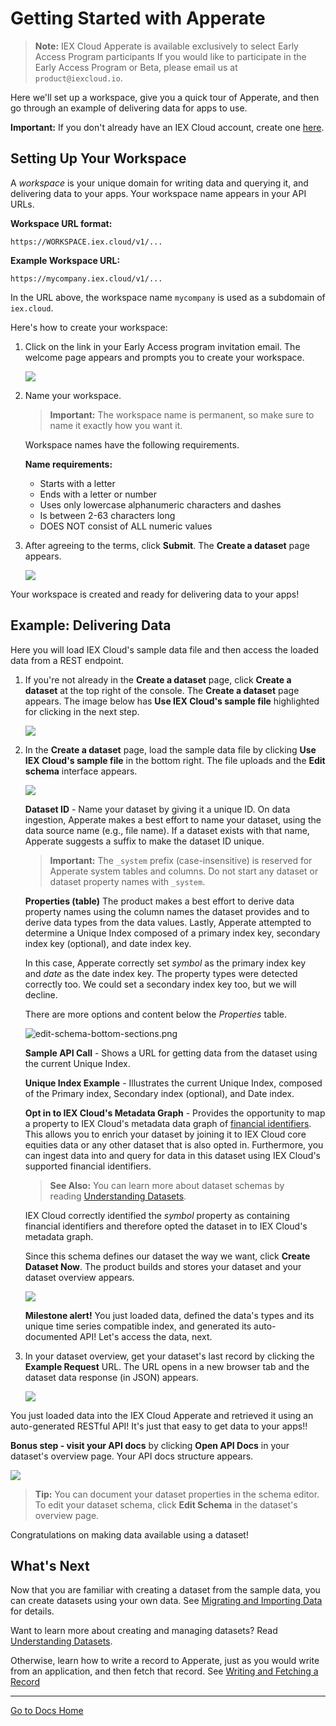 # Getting Started with Apperate

> **Note:** IEX Cloud Apperate is available exclusively to select Early Access Program participants If you would like to participate in the Early Access Program or Beta, please email us at `product@iexcloud.io`.

Here we'll set up a workspace, give you a quick tour of Apperate, and then go through an example of delivering data for apps to use.

**Important:** If you don't already have an IEX Cloud account, create one [here](https://iexcloud.io/cloud-login#/register).

## Setting Up Your Workspace

A *workspace* is your unique domain for writing data and querying it, and delivering data to your apps. Your workspace name appears in your API URLs.

**Workspace URL format:**

```
https://WORKSPACE.iex.cloud/v1/...
```

**Example Workspace URL:**

```
https://mycompany.iex.cloud/v1/...
```

In the URL above, the workspace name `mycompany` is used as a subdomain of `iex.cloud`. 

Here's how to create your workspace:

1. Click on the link in your Early Access program invitation email. The welcome page appears and prompts you to create your workspace.

    ![](./getting-started-with-an-example-dataset/create-a-workspace.png)

1. Name your workspace.

    > **Important:** The workspace name is permanent, so make sure to name it exactly how you want it.

    Workspace names have the following requirements.

    **Name requirements:**

    - Starts with a letter
    - Ends with a letter or number
    - Uses only lowercase alphanumeric characters and dashes
    - Is between 2-63 characters long
    - DOES NOT consist of ALL numeric values

1. After agreeing to the terms, click **Submit**. The **Create a dataset** page appears.

    ![](./getting-started-with-an-example-dataset/create-a-dataset.png)

Your workspace is created and ready for delivering data to your apps!

## Example: Delivering Data

Here you will load IEX Cloud's sample data file and then access the loaded data from a REST endpoint.

1. If you're not already in the **Create a dataset** page, click **Create a dataset** at the top right of the console. The **Create a dataset** page appears. The image below has **Use IEX Cloud's sample file** highlighted for clicking in the next step.

    ![](./getting-started-with-an-example-dataset/use-sample-file.png)

1.  In the **Create a dataset** page, load the sample data file by clicking **Use IEX Cloud's sample file** in the bottom right. The file uploads and the **Edit schema** interface appears.

    ![](./getting-started-with-an-example-dataset//sample-aapl-dataset-edit-schema.png)

    **Dataset ID** - Name your dataset by giving it a unique ID. On data ingestion, Apperate makes a best effort to name your dataset, using the data source name (e.g., file name). If a dataset exists with that name, Apperate suggests a suffix to make the dataset ID unique. 

    > **Important:** The `_system` prefix (case-insensitive) is reserved for Apperate system tables and columns. Do not start any dataset or dataset property names with `_system`.

    **Properties (table)** The product makes a best effort to derive data property names using the column names the dataset provides and to derive data types from the data values. Lastly, Apperate attempted to determine a Unique Index composed of a primary index key, secondary index key (optional), and date index key.

    In this case, Apperate correctly set *symbol* as the primary index key and *date* as the date index key. The property types were detected correctly too. We could set a secondary index key too, but we will decline.

    There are more options and content below the *Properties* table.

    ![edit-schema-bottom-sections.png](./getting-started-with-an-example-dataset/edit-schema-bottom-sections.png)

    **Sample API Call** - Shows a URL for getting data from the dataset using the current Unique Index.

    **Unique Index Example** - Illustrates the current Unique Index, composed of the Primary index, Secondary index (optional), and Date index.

    **Opt in to IEX Cloud's Metadata Graph** - Provides the opportunity to map a property to IEX Cloud's metadata data graph of [financial identifiers](../managing-your-data/creating-and-managing-views/joining-on-core-data.md). This allows you to enrich your dataset by joining it to IEX Cloud core equities data or any other dataset that is also opted in. Furthermore, you can ingest data into and query for data in this dataset using IEX Cloud's supported financial identifiers.

    > **See Also:** You can learn more about dataset schemas by reading [Understanding Datasets](../managing-your-data/understanding-datasets.md).

    IEX Cloud correctly identified the *symbol* property as containing financial identifiers and therefore opted the dataset in to IEX Cloud's metadata graph.
    
    Since this schema defines our dataset the way we want, click **Create Dataset Now**. The product builds and stores your dataset and your dataset overview appears.

    ![](./getting-started-with-an-example-dataset/sample-appl-dataset-overview.png)

    **Milestone alert!** You just loaded data, defined the data's types and its unique time series compatible index, and generated its auto-documented API! Let's access the data, next.

1.  In your dataset overview, get your dataset's last record by clicking the **Example Request** URL. The URL opens in a new browser tab and the dataset data response (in JSON) appears.

    ![](./getting-started-with-an-example-dataset/sample-appl-execute-query.png)

You just loaded data into the IEX Cloud Apperate and retrieved it using an auto-generated RESTful API! It's just that easy to get data to your apps!!

**Bonus step - visit your API docs** by clicking **Open API Docs**
in your dataset's overview page. Your API docs structure appears.

![](./getting-started-with-an-example-dataset/sample-appl-dataset-api-docs.png)

> **Tip:** You can document your dataset properties in the schema editor. To edit your dataset schema, click **Edit Schema** in the dataset's overview page.

Congratulations on making data available using a dataset!

## What's Next

Now that you are familiar with creating a dataset from the sample data, you can create datasets using your own data. See [Migrating and Importing Data](../migrating-and-importing-data.md) for details. 

Want to learn more about creating and managing datasets? Read [Understanding Datasets](../managing-your-data/understanding-datasets.md).

Otherwise, learn how to write a record to Apperate, just as you would write from an application, and then fetch that record. See [Writing and Fetching a Record](./writing-and-fetching-a-record.md)

---
[Go to Docs Home](https://github.com/iexcloud/docs/blob/main/README.md)